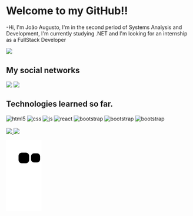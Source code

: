 <div>
  <h1>Welcome to my GitHub!!</h1>
  <lr>
  <p>-Hi, I'm João Augusto, I'm in the second period of Systems Analysis and Development, I'm currently studying .NET and I'm looking for an internship as a FullStack Developer</p>
    <img src="https://encrypted-tbn0.gstatic.com/images?q=tbn:ANd9GcQy8vxf8UzfTvle9Ti4WzlB8NXwve5BKe5LsQ&usqp=CAU">
    <h2>My social networks</h2>
    <div>
      <a href="https://instagram.com/joaoaugusto_jf" target="_blank"><img src="https://img.shields.io/badge/-Instagram-%23E4405F?style=for-the-badge&logo=instagram&logoColor=white" target="_blank"></a>
      <a href="https://www.linkedin.com/in/joaoaarodrigues" target="_blank"><img src="https://img.shields.io/badge/-LinkedIn-%230077B5?style=for-the-badge&logo=linkedin&logoColor=white" target="_blank"></a>   
  </div>
  <h2>Technologies learned so far.</h2>
    <div style="display: inline_block">
      <img align="center" alt="html5" src="https://img.shields.io/badge/HTML5-E34F26?style=for-the-badge&logo=html5&logoColor=white" />
      <img align="center" alt="css" src="https://img.shields.io/badge/CSS3-1572B6?style=for-the-badge&logo=css3&logoColor=white" />
      <img align="center" alt="js" src="https://img.shields.io/badge/JavaScript-F7DF1E?style=for-the-badge&logo=javascript&logoColor=black" />
      <img align="center" alt="react" src="https://img.shields.io/badge/React-20232A?style=for-the-badge&logo=react&logoColor=61DAFB" />
      <img align="center" alt="bootstrap" src="https://img.shields.io/badge/BootStrap-4c0bce?style=for-the-badge&logo=bootstrap&logoColor=white" />
      <img align="center" alt="bootstrap" src="https://img.shields.io/badge/.NET-0000FF?style=for-the-badge&logo=Csharp&logoColor=white" />
      <img align="center" alt="bootstrap" src="https://img.shields.io/badge/Java-774e3b?style=for-the-badge&logo=oracle&logoColor=white" />
    </div><br/>
 </div>
<div>
<a href="https://github.com/joaoaugusto2708">
<img height="180em" src="https://github-readme-stats.vercel.app/api/top-langs/?username=joaoaugusto2708&layout=compact&langs_count=7&theme=dracula"/>
<img height="180em" src="https://github-readme-stats.vercel.app/api?username=joaoaugusto2708&show_icons=true&theme=dracula&include_all_commits=true&count_private=true"/>
</div>
  
![Snake animation](https://github.com/joaoaugusto2708/joaoaugusto2708/blob/output/github-contribution-grid-snake.svg)
